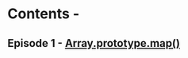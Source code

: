 #  Contents -

## Episode 1   -   [Array.prototype.map()](https://github.com/arunkalher/Code-some-Code/blob/main/javascript/episode%201/readme.md)

 